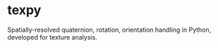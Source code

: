# texpy
Spatially-resolved quaternion, rotation, orientation handling in Python, developed for texture analysis.

